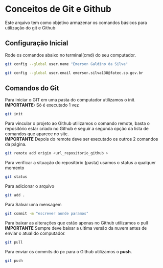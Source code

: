 # Conceitos de Git e Github
Este arquivo tem como objetivo armazenar os comandos básicos para utilização do git e Github
## Configuração Inicial
Rode os comandos abaixo no terminal(cmd) do seu computador.
```bash
git config --global user.name "Emerson Galdino da Silva"

git config --global user.email emerson.silva138@fatec.sp.gov.br
```
## Comandos do Git
Para iniciar o GIT em uma pasta do computador utilizamos o init.
**IMPORTANTE:** Só é executado 1 vez

```bash
git init
```

Para vincular o projeto ao Github utilizamos o comando remote, basta o repositório estar criado no Github e seguir a segunda opção da lista de comandos que aparece no site.<br>
**IMPORTANTE** Depois do remote deve ser executado os outros 2 comandos da página.
```bash
git remote add origin <url_repositorio_github >
```


Para verificar a situação do repositório (pasta) usamos o status a qualquer momento

 ```bash
 git status
 ```
Para adicionar o arquivo
 ```bash
 git add . 
 ```
Para Salvar uma mensagem
```bash
git commit -m "escrever aonde paramos" 
```

Para baixar as alterações que estão apenas no Github utilizamos o pull<br>
**IMPORTANTE** Sempre deve baixar a ultima versão da nuvem antes de enviar o atual do computador.
```bash
git pull
```

Para enviar os commits do pc para o Github utilizamos o **push**.<br>
```bash
git push
```
